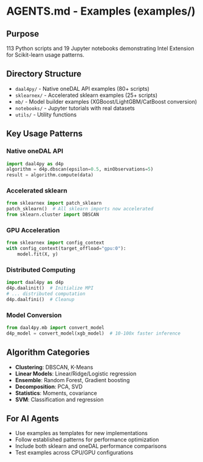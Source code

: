 # AGENTS.md - Examples (examples/)

## Purpose
113 Python scripts and 19 Jupyter notebooks demonstrating Intel Extension for Scikit-learn usage patterns.

## Directory Structure
- `daal4py/` - Native oneDAL API examples (80+ scripts)
- `sklearnex/` - Accelerated sklearn examples (25+ scripts)
- `mb/` - Model builder examples (XGBoost/LightGBM/CatBoost conversion)
- `notebooks/` - Jupyter tutorials with real datasets
- `utils/` - Utility functions

## Key Usage Patterns

### Native oneDAL API
```python
import daal4py as d4p
algorithm = d4p.dbscan(epsilon=0.5, minObservations=5)
result = algorithm.compute(data)
```

### Accelerated sklearn
```python
from sklearnex import patch_sklearn
patch_sklearn()  # All sklearn imports now accelerated
from sklearn.cluster import DBSCAN
```

### GPU Acceleration
```python
from sklearnex import config_context
with config_context(target_offload="gpu:0"):
    model.fit(X, y)
```

### Distributed Computing
```python
import daal4py as d4p
d4p.daalinit()  # Initialize MPI
# ... distributed computation
d4p.daalfini()  # Cleanup
```

### Model Conversion
```python
from daal4py.mb import convert_model
d4p_model = convert_model(xgb_model)  # 10-100x faster inference
```

## Algorithm Categories
- **Clustering**: DBSCAN, K-Means
- **Linear Models**: Linear/Ridge/Logistic regression
- **Ensemble**: Random Forest, Gradient boosting
- **Decomposition**: PCA, SVD
- **Statistics**: Moments, covariance
- **SVM**: Classification and regression

## For AI Agents
- Use examples as templates for new implementations
- Follow established patterns for performance optimization
- Include both sklearn and oneDAL performance comparisons
- Test examples across CPU/GPU configurations